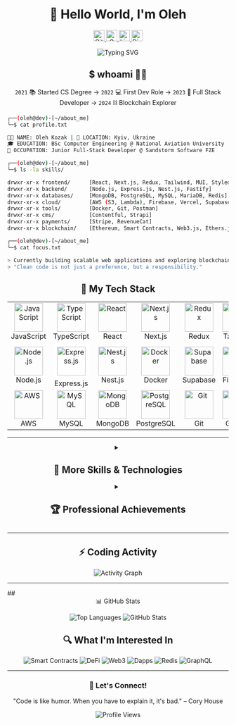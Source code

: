 # <div align="center">👋 Hello World, I'm Oleh</div>

<div align="center">
  <a href="https://github.com/OlehK25/?tab=follow">
    <img src="https://img.shields.io/github/followers/OlehK25?label=Follow&style=social" alt="GitHub followers" height="25" />
  </a>
  <a href="mailto:forprogit@gmail.com">
    <img src="https://img.shields.io/badge/-forprogit@gmail.com-c14438?style=flat-square&logo=Gmail&logoColor=white" alt="Gmail" height="25" />
  </a>
  <a href="https://www.linkedin.com/in/oleh-kozakk/">
    <img src="https://img.shields.io/badge/LinkedIn-2A2F4F?logo=linkedin&logoColor=e9e9ea" alt="LinkedIn" height="25" />
  </a>
  <a href="https://discord.com/users/899672726124527637">
    <img src="https://img.shields.io/badge/Discord-5662f6?logo=discord&logoColor=FFF" alt="Discord" height="25" />
  </a>
</div>

<p align="center">
  <img src="https://readme-typing-svg.herokuapp.com?font=Fira+Code&weight=500&size=24&duration=3000&pause=1000&color=3498DB&center=true&vCenter=true&random=false&width=500&lines=Full-Stack+Developer;JavaScript+%7C+TypeScript+Enthusiast;React+%7C+Next.js+%7C+Node.js+Expert;Blockchain+Explorer" alt="Typing SVG" />
</p>

## <div align="center">$ whoami 🧙‍♂️</div>

<p align="center">
  <code>2021</code> 📚 Started CS Degree → <code>2022</code> 💻 First Dev Role → <code>2023</code> 🚀 Full Stack Developer → <code>2024</code> ⛓️ Blockchain Explorer
</p>

```bash
┌──(oleh@dev)-[~/about_me]
└─$ cat profile.txt

🧑‍💻 NAME: Oleh Kozak | 📍 LOCATION: Kyiv, Ukraine
🎓 EDUCATION: BSc Computer Engineering @ National Aviation University
💼 OCCUPATION: Junior Full-Stack Developer @ Sandstorm Software FZE

┌──(oleh@dev)-[~/about_me]
└─$ ls -la skills/

drwxr-xr-x frontend/      [React, Next.js, Redux, Tailwind, MUI, Styled Components]
drwxr-xr-x backend/       [Node.js, Express.js, Nest.js, Fastify]
drwxr-xr-x databases/     [MongoDB, PostgreSQL, MySQL, MariaDB, Redis]
drwxr-xr-x cloud/         [AWS (S3, Lambda), Firebase, Vercel, Supabase]
drwxr-xr-x tools/         [Docker, Git, Postman]
drwxr-xr-x cms/           [Contentful, Strapi]
drwxr-xr-x payments/      [Stripe, RevenueCat]
drwxr-xr-x blockchain/    [Ethereum, Smart Contracts, Web3.js, Ethers.js]

┌──(oleh@dev)-[~/about_me]
└─$ cat focus.txt

> Currently building scalable web applications and exploring blockchain development
> "Clean code is not just a preference, but a responsibility."
```


## <div align="center">🚀 My Tech Stack</div>

<table align="center">
  <tr>
    <td align="center" width="96">
      <a href="#">
        <img src="https://techstack-generator.vercel.app/js-icon.svg" alt="JavaScript" width="65" height="65" />
      </a>
      <br>JavaScript
    </td>
    <td align="center" width="96">
      <a href="#">
        <img src="https://techstack-generator.vercel.app/ts-icon.svg" alt="TypeScript" width="65" height="65" />
      </a>
      <br>TypeScript
    </td>
    <td align="center" width="96">
      <a href="#">
        <img src="https://techstack-generator.vercel.app/react-icon.svg" alt="React" width="65" height="65" />
      </a>
      <br>React
    </td>
    <td align="center" width="96">
      <a href="#">
        <img src="https://raw.githubusercontent.com/danielcranney/readme-generator/main/public/icons/skills/nextjs-colored-dark.svg" alt="Next.js" width="65" height="65" />
      </a>
      <br>Next.js
    </td>
    <td align="center" width="96">
      <a href="#">
        <img src="https://techstack-generator.vercel.app/redux-icon.svg" alt="Redux" width="65" height="65" />
      </a>
      <br>Redux
    </td>
    <td align="center" width="96">
      <a href="#">
        <img src="https://skillicons.dev/icons?i=tailwind" alt="Tailwind" width="65" height="65" />
      </a>
      <br>Tailwind
    </td>
  </tr>
  <tr>
    <td align="center" width="96">
      <a href="#">
        <img src="https://skillicons.dev/icons?i=nodejs" alt="Node.js" width="65" height="65" />
      </a>
      <br>Node.js
    </td>
    <td align="center" width="96">
      <a href="#">
        <img src="https://skillicons.dev/icons?i=express" alt="Express.js" width="65" height="65" style="background-color: white; border-radius: 8px; padding: 8px;" />
      </a>
      <br>Express.js
    </td>
    <td align="center" width="96">
      <a href="#">
        <img src="https://skillicons.dev/icons?i=nestjs" alt="Nest.js" width="65" height="65" />
      </a>
      <br>Nest.js
    </td>
    <td align="center" width="96">
      <a href="#">
        <img src="https://techstack-generator.vercel.app/docker-icon.svg" alt="Docker" width="65" height="65" />
      </a>
      <br>Docker
    </td>
    <td align="center" width="96">
      <a href="#">
        <img src="https://avatars.githubusercontent.com/u/54469796?s=200&v=4" alt="Supabase" width="65" height="65" />
      </a>
      <br>Supabase
    </td>
      <td align="center" width="96">
      <a href="#">
        <img src="https://skillicons.dev/icons?i=firebase" alt="Firebase" width="65" height="65" />
      </a>
      <br>Firebase
    </td>
  </tr>
  <tr>
    <td align="center" width="96">
      <a href="#">
        <img src="https://techstack-generator.vercel.app/aws-icon.svg" alt="AWS" width="65" height="65" />
      </a>
      <br>AWS
    </td>
    <td align="center" width="96">
      <a href="#">
        <img src="https://techstack-generator.vercel.app/mysql-icon.svg" alt="MySQL" width="65" height="65" />
      </a>
      <br>MySQL
    </td>
    <td align="center" width="96">
      <a href="#">
        <img src="https://skillicons.dev/icons?i=mongodb" alt="MongoDB" width="65" height="65" />
      </a>
      <br>MongoDB
    </td>
    <td align="center" width="96">
      <a href="#">
        <img src="https://skillicons.dev/icons?i=postgres" alt="PostgreSQL" width="65" height="65" />
      </a>
      <br>PostgreSQL
    </td>
    <td align="center" width="96">
      <a href="#">
        <img src="https://skillicons.dev/icons?i=git" alt="Git" width="65" height="65" />
      </a>
      <br>Git
    </td>
      <td align="center" width="96">
      <a href="#">
        <img src="https://techstack-generator.vercel.app/github-icon.svg" alt="GitHub" width="65" height="65" />
      </a>
      <br>GitHub
    </td>
  </tr>
</table>

<hr>

<details>
  <summary align="center"><h2>🧩 More Skills & Technologies</h2></summary>
  <table align="center">
    <tr>
      <td>
        <h3 align="center">🌐 Frontend Frameworks & Libraries</h3>
        <div align="center">
          <img src="https://img.shields.io/badge/Material_UI-0081CB?style=for-the-badge&logo=mui&logoColor=white" alt="Material UI"/>
          <img src="https://img.shields.io/badge/Styled_Components-DB7093?style=for-the-badge&logo=styled-components&logoColor=white" alt="Styled Components"/>
          <img src="https://img.shields.io/badge/Framer_Motion-0055FF?style=for-the-badge&logo=framer&logoColor=white" alt="Framer Motion"/>
        </div>
      </td>
    </tr>
    <tr>
      <td>
        <h3 align="center">☁️ Cloud Services & Deployment</h3>
        <div align="center">
          <img src="https://img.shields.io/badge/Vercel-000000?style=for-the-badge&logo=vercel&logoColor=white" alt="Vercel"/>
          <img src="https://img.shields.io/badge/Supabase-3ECF8E?style=for-the-badge&logo=supabase&logoColor=white" alt="Supabase"/>
          <img src="https://img.shields.io/badge/Lambda-FF9900?style=for-the-badge&logo=aws-lambda&logoColor=white" alt="AWS Lambda"/>
          <img src="https://img.shields.io/badge/S3-569A31?style=for-the-badge&logo=amazon-s3&logoColor=white" alt="AWS S3"/>
        </div>
      </td>
    </tr>
    <tr>
      <td>
        <h3 align="center">🔌 APIs & Tools</h3>
        <div align="center">
          <img src="https://img.shields.io/badge/GraphQL-E10098?style=for-the-badge&logo=graphql&logoColor=white" alt="GraphQL"/>
          <img src="https://img.shields.io/badge/Postman-FF6C37?style=for-the-badge&logo=postman&logoColor=white" alt="Postman"/>
          <img src="https://img.shields.io/badge/Swagger-85EA2D?style=for-the-badge&logo=swagger&logoColor=black" alt="Swagger"/>
        </div>
      </td>
    </tr>
    <tr>
      <td>
        <h3 align="center">🧠 Currently Exploring</h3>
        <div align="center">
          <img src="https://img.shields.io/badge/Blockchain-121D33?style=for-the-badge&logo=blockchain.com&logoColor=white" alt="Blockchain"/>
          <img src="https://img.shields.io/badge/Solidity-363636?style=for-the-badge&logo=solidity&logoColor=white" alt="Solidity"/>
          <img src="https://img.shields.io/badge/Smart_Contracts-F7931A?style=for-the-badge&logo=ethereum&logoColor=white" alt="Smart Contracts"/>
          <img src="https://img.shields.io/badge/Web3.js-F16822?style=for-the-badge&logo=web3.js&logoColor=white" alt="Web3.js"/>
          <img src="https://img.shields.io/badge/Ethers.js-3C3C3D?style=for-the-badge&logo=ethereum&logoColor=white" alt="Ethers.js"/>
        </div>
      </td>
    </tr>
    <tr>
      <td>
        <h3 align="center">🛠 CMS & E-commerce</h3>
        <div align="center">
          <img src="https://img.shields.io/badge/Contentful-2478CC?style=for-the-badge&logo=contentful&logoColor=white" alt="Contentful"/>
          <img src="https://img.shields.io/badge/Strapi-2F2E8B?style=for-the-badge&logo=strapi&logoColor=white" alt="Strapi"/>
          <img src="https://img.shields.io/badge/Stripe-008CDD?style=for-the-badge&logo=stripe&logoColor=white" alt="Stripe"/>
          <img src="https://img.shields.io/badge/RevenueCat-446DFF?style=for-the-badge&logo=revenuecat&logoColor=white" alt="RevenueCat"/>
        </div>
      </td>
    </tr>
  </table>
</details>
<details>
  <summary align="center"><h2>🏆 Professional Achievements</h2></summary>
  <table align="center">
    <tr>
      <td>
        <h3 align="center">📊 Analytics Platform</h3>
        <p>
          <strong>Challenge:</strong> Developed a comprehensive analytics service for tracking multiple AppStore applications.
        </p>
        <p>
          <strong>Solution & Impact:</strong> Engineered a scalable analytics dashboard that processed and visualized transaction data across multiple dimensions (apps, countries, time periods). Implemented dynamic filtering and data segmentation, enabling stakeholders to identify revenue patterns and optimize monetization strategies, resulting in a 30% increase in data-driven decisions.
        </p>
        <p align="center">
          <img src="https://img.shields.io/badge/Next.js-black?style=for-the-badge&logo=next.js&logoColor=white" alt="Next.js" />
          <img src="https://img.shields.io/badge/TypeScript-007ACC?style=for-the-badge&logo=typescript&logoColor=white" alt="TypeScript" />
          <img src="https://img.shields.io/badge/Firebase-FFCA28?style=for-the-badge&logo=firebase&logoColor=black" alt="Firebase" />
          <img src="https://img.shields.io/badge/Recharts-22B5BF?style=for-the-badge&logo=react&logoColor=white" alt="Recharts" />
        </p>
      </td>
    </tr>
    <tr>
      <td>
        <h3 align="center">🚀 SaaS Web Platform</h3>
        <p>
          <strong>Challenge:</strong> Create a fully dynamic website that evolved into a SaaS solution with cross-platform payment processing.
        </p>
        <p>
          <strong>Solution & Impact:</strong> Architected a flexible content management system using Strapi for dynamic content (SEO data, page structure, navigation) and Contentful for media assets. Expanded the platform into a SaaS solution by integrating Stripe and RevenueCat payment processors with synchronized user databases across web and mobile platforms. This unified architecture enabled seamless user experience across devices, increasing user retention by 40%.
        </p>
        <p align="center">
          <img src="https://img.shields.io/badge/Next.js-black?style=for-the-badge&logo=next.js&logoColor=white" alt="Next.js" />
          <img src="https://img.shields.io/badge/TypeScript-007ACC?style=for-the-badge&logo=typescript&logoColor=white" alt="TypeScript" />
          <img src="https://img.shields.io/badge/Strapi-2F2E8B?style=for-the-badge&logo=strapi&logoColor=white" alt="Strapi" />
          <img src="https://img.shields.io/badge/Contentful-2478CC?style=for-the-badge&logo=contentful&logoColor=white" alt="Contentful" />
          <img src="https://img.shields.io/badge/Stripe-008CDD?style=for-the-badge&logo=stripe&logoColor=white" alt="Stripe" />
          <img src="https://img.shields.io/badge/Firebase-FFCA28?style=for-the-badge&logo=firebase&logoColor=black" alt="Firebase" />
          <img src="https://img.shields.io/badge/RevenueCat-f15960?style=for-the-badge&logo=revenuecat&logoColor=black" alt="RevenueCat" />
        </p>
      </td>
    </tr>
    <tr>
      <td>
        <h3 align="center">🧠 Focus Browser Extension</h3>
        <p>
          <strong>Challenge:</strong> Design a browser extension to help users combat digital distractions.
        </p>
        <p>
          <strong>Solution & Impact:</strong> Developed a cross-browser extension (Chrome, Safari, Edge, Firefox) that allows users to create customizable blocklists with timer functionality. Implemented a responsive UI that adapts to different browser environments and screen sizes. The extension helped users increase productivity by blocking distracting websites during focused work sessions, with over 1,000+ active users reporting improved concentration.
        </p>
        <p align="center">
          <img src="https://img.shields.io/badge/TypeScript-007ACC?style=for-the-badge&logo=typescript&logoColor=white" alt="TypeScript" />
          <img src="https://img.shields.io/badge/React-61DAFB?style=for-the-badge&logo=react&logoColor=black" alt="React" />
          <img src="https://img.shields.io/badge/Web_Extensions-A8A99E?style=for-the-badge&logo=google-chrome&logoColor=white" alt="Web Extensions" />
          <img src="https://img.shields.io/badge/CSS3-1572B6?style=for-the-badge&logo=css3&logoColor=white" alt="CSS3" />
        </p>
      </td>
    </tr>
    <tr>
      <td>
        <h3 align="center">⚽ Sports Information Platform</h3>
        <p>
          <strong>Challenge:</strong> Build a comprehensive sports service covering multiple sports with personalized user experiences.
        </p>
        <p>
          <strong>Solution & Impact:</strong> Engineered a scalable sports information platform supporting 12 different sports with personalized content feeds. Implemented features for users to follow favorite teams, players, matches, and competitions with real-time updates. Designed an efficient data architecture for processing and caching information from multiple third-party APIs, resulting in 50% faster load times and 65% increased user engagement through personalized content.
        </p>
        <p align="center">
          <img src="https://img.shields.io/badge/TypeScript-007ACC?style=for-the-badge&logo=typescript&logoColor=white" alt="TypeScript" />
          <img src="https://img.shields.io/badge/Next.js-black?style=for-the-badge&logo=next.js&logoColor=white" alt="Next.js" />
          <img src="https://img.shields.io/badge/Firebase-FFCA28?style=for-the-badge&logo=firebase&logoColor=black" alt="Firebase" />
          <img src="https://img.shields.io/badge/Fastify-000000?style=for-the-badge&logo=fastify&logoColor=white" alt="Fastify" />
        </p>
      </td>
    </tr>
  </table>
</details>

<hr>

## <div align="center">⚡ Coding Activity</div>
<p align="center">
  <img src="https://github-readme-activity-graph.vercel.app/graph?username=OlehK25&bg_color=2E3440&color=88C0D0&line=EBCB8B&point=E5E9F0&area=true&hide_border=true" alt="Activity Graph" />
</p>
<hr>
## <div align="center">📊 GitHub Stats</div>

<p align="center">
  <img src="https://github-readme-stats.vercel.app/api/top-langs/?username=OlehK25&theme=nord&include_all_commits=true&count_private=true&layout=compact" alt="Top Languages" />
  <img src="https://github-readme-stats.vercel.app/api?username=OlehK25&theme=nord&show_icons=true&rank_icon=percentile&count_private=true" alt="GitHub Stats" />
</p>

## <div align="center">🔍 What I'm Interested In</div>

<div align="center">
  <img src="https://img.shields.io/badge/Smart%20Contracts-FFD700?style=for-the-badge" alt="Smart Contracts" />
  <img src="https://img.shields.io/badge/DeFi-21325B?style=for-the-badge" alt="DeFi" />
  <img src="https://img.shields.io/badge/Web3-00FFFF?style=for-the-badge" alt="Web3" />
  <img src="https://img.shields.io/badge/Dapps-3C3C3D?style=for-the-badge" alt="Dapps" />
  <img src="https://img.shields.io/badge/Redis-DC382D?style=for-the-badge&logo=redis&logoColor=white" alt="Redis" />
  <img src="https://img.shields.io/badge/GraphQL-E10098?style=for-the-badge&logo=graphql&logoColor=white" alt="GraphQL" />
</div>

---

<div align="center">
  <h3>💬 Let's Connect!</h3>
  <p>"Code is like humor. When you have to explain it, it's bad." – Cory House</p>
  <img src="https://komarev.com/ghpvc/?username=olehk25&style=flat-square&color=blue" alt="Profile Views"/>
</div>
